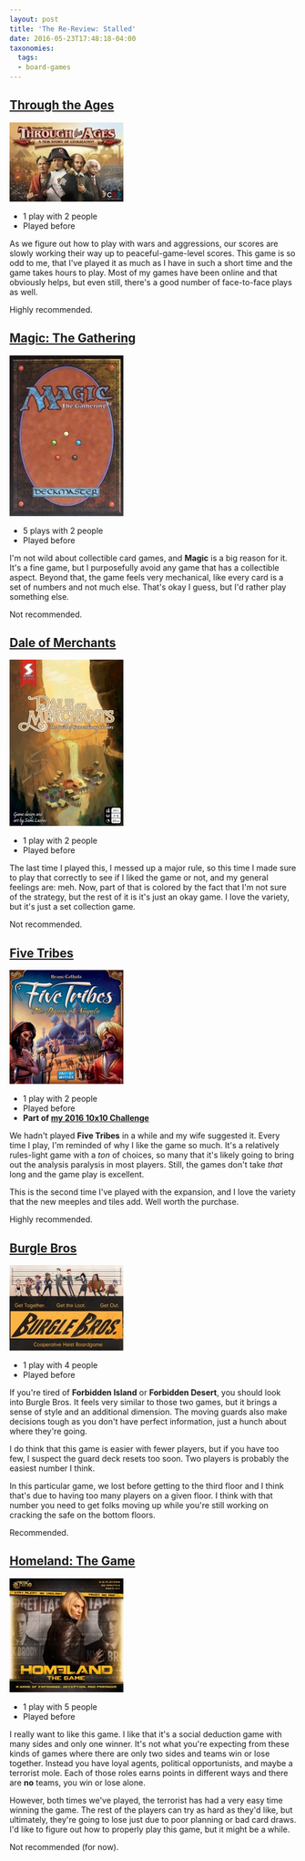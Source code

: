 ```yaml
---
layout: post
title: 'The Re-Review: Stalled'
date: 2016-05-23T17:48:18-04:00
taxonomies:
  tags:
  - board-games
---
```

## [Through the Ages](https://boardgamegeek.com/boardgame/182028/through-ages-new-story-civilization)

![Through the Ages](../assets/covers/through-the-ages.jpg)

- 1 play with 2 people
- Played before

As we figure out how to play with wars and aggressions, our scores are slowly working their way up to peaceful-game-level scores. This game is so odd to me, that I've played it as much as I have in such a short time and the game takes hours to play. Most of my games have been online and that obviously helps, but even still, there's a good number of face-to-face plays as well.

Highly recommended.

## [Magic: The Gathering](https://boardgamegeek.com/boardgame/463/magic-gathering)

![Magic](../assets/covers/magic.jpg)

- 5 plays with 2 people
- Played before

I'm not wild about collectible card games, and **Magic** is a big reason for it. It's a fine game, but I purposefully avoid any game that has a collectible aspect. Beyond that, the game feels very mechanical, like every card is a set of numbers and not much else. That's okay I guess, but I'd rather play something else.

Not recommended.

## [Dale of Merchants](https://boardgamegeek.com/boardgame/176165/dale-merchants)

![Dale of Merchants](../assets/covers/dale-of-merchants.jpg)

- 1 play with 2 people
- Played before

The last time I played this, I messed up a major rule, so this time I made sure to play that correctly to see if I liked the game or not, and my general feelings are: meh. Now, part of that is colored by the fact that I'm not sure of the strategy, but the rest of it is it's just an okay game. I love the variety, but it's just a set collection game.

Not recommended.

## [Five Tribes](https://boardgamegeek.com/boardgame/157354/five-tribes)

![Five Tribes](../assets/covers/five-tribes.jpg)

- 1 play with 2 people
- Played before
- **Part of [my 2016 10x10 Challenge](#)**

We hadn't played **Five Tribes** in a while and my wife suggested it. Every time I play, I'm reminded of why I like the game so much. It's a relatively rules-light game with a *ton* of choices, so many that it's likely going to bring out the analysis paralysis in most players. Still, the games don't take *that* long and the game play is excellent.

This is the second time I've played with the expansion, and I love the variety that the new meeples and tiles add. Well worth the purchase.

Highly recommended.

## [Burgle Bros](https://boardgamegeek.com/boardgame/160968/homeland-game)

![Burgle Bros](../assets/covers/burgle-bros.jpg)

- 1 play with 4 people
- Played before

If you're tired of **Forbidden Island** or **Forbidden Desert**, you should look into Burgle Bros. It feels very similar to those two games, but it brings a sense of style and an additional dimension. The moving guards also make decisions tough as you don't have perfect information, just a hunch about where they're going.

I do think that this game is easier with fewer players, but if you have too few, I suspect the guard deck resets too soon. Two players is probably the easiest number I think.

In this particular game, we lost before getting to the third floor and I think that's due to having too many players on a given floor. I think with that number you need to get folks moving up while you're still working on cracking the safe on the bottom floors.

Recommended.

## [Homeland: The Game](https://boardgamegeek.com/boardgame/172081/burgle-bros)

![Homeland](../assets/covers/homeland.jpg)

- 1 play with 5 people
- Played before

I really want to like this game. I like that it's a social deduction game with many sides and only one winner. It's not what you're expecting from these kinds of games where there are only two sides and teams win or lose together. Instead you have loyal agents, political opportunists, and maybe a terrorist mole. Each of those roles earns points in different ways and there are **no** teams, you win or lose alone.

However, both times we've played, the terrorist has had a very easy time winning the game. The rest of the players can try as hard as they'd like, but ultimately, they're going to lose just due to poor planning or bad card draws. I'd like to figure out how to properly play this game, but it might be a while.

Not recommended (for now).
